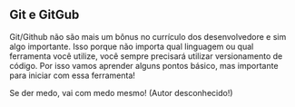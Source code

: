 ## Git e GitGub

Git/Github não são mais um bônus no currículo dos desenvolvedore e sim algo importante. Isso porque não importa qual linguagem ou qual ferramenta você utilize, você sempre precisará utilizar versionamento de código.
Por isso vamos aprender alguns pontos básico, mas importante para iniciar com essa ferramenta!

Se der medo, vai com medo mesmo!
(Autor desconhecido!)
